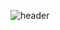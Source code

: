 
![header](https://capsule-render.vercel.app/api?type=waving&color=E2856C&height=250&section=header&text=Moosong%20Song&fontSize=90&animation=fadeIn&fontAlignY=38&desc=%20&descAlignY=62&descAlign=62)

